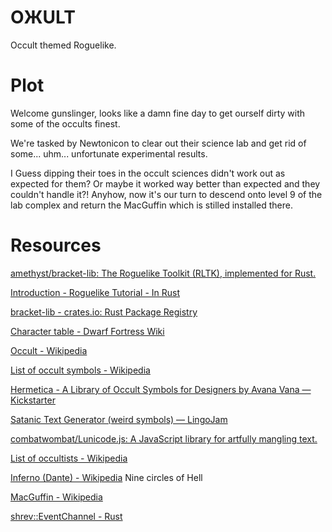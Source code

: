 # OЖULT

Occult themed Roguelike.

# Plot

Welcome gunslinger, looks like a damn fine day to get ourself dirty with some of the occults finest.

We're tasked by Newtonicon to clear out their science lab and get rid of some... uhm... unfortunate experimental results.

I Guess dipping their toes in the occult sciences didn't work out as expected for them?
Or maybe it worked way better than expected and they couldn't handle it?! Anyhow, now it's our turn to descend onto level 9 of the lab complex and return the MacGuffin which is stilled installed there.

# Resources

[amethyst/bracket-lib: The Roguelike Toolkit (RLTK), implemented for Rust.](https://github.com/amethyst/bracket-lib)

[Introduction - Roguelike Tutorial - In Rust](https://bfnightly.bracketproductions.com/rustbook/)

[bracket-lib - crates.io: Rust Package Registry](https://crates.io/crates/bracket-lib)

[Character table - Dwarf Fortress Wiki](http://dwarffortresswiki.org/index.php/Character_table)

[Occult - Wikipedia](https://en.wikipedia.org/wiki/Occult)

[List of occult symbols - Wikipedia](https://en.wikipedia.org/wiki/List_of_occult_symbols)

[Hermetica - A Library of Occult Symbols for Designers by Avana Vana — Kickstarter](https://www.kickstarter.com/projects/1319054093/hermetica-a-library-of-occult-symbols-for-designer)

[Satanic Text Generator (weird symbols) ― LingoJam](https://lingojam.com/SatanicTextGenerator)

[combatwombat/Lunicode.js: A JavaScript library for artfully mangling text.](https://github.com/combatwombat/Lunicode.js)

[List of occultists - Wikipedia](https://en.wikipedia.org/wiki/List_of_occultists#17th-century)

[Inferno (Dante) - Wikipedia](https://en.wikipedia.org/wiki/Inferno_(Dante))
Nine circles of Hell

[MacGuffin - Wikipedia](https://en.wikipedia.org/wiki/MacGuffin)

[shrev::EventChannel - Rust](https://docs.rs/shrev/1.1.1/shrev/struct.EventChannel.html)

